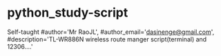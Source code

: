 # python_study-script
 Self-taught 
#author='Mr RaoJL',
#author_email='dasinenge@gmail.com',
#description='TL-WR886N wireless route manger script(terminal) and 12306....'


